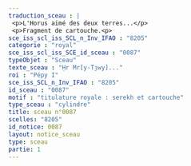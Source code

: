```yaml
---
traduction_sceau : |
 <p>L'Horus aimé des deux terres...</p>
 <p>Fragment de cartouche.<p>
sce_iss_scl_iss_SCL_n_Inv_IFAO : "8205"
categorie : "royal"
sce_iss_scl_iss_SCE_id_sceau : "0087"
typeObjet : "Sceau"
texte_sceau : "Ḥr Mr[y-Tȝwy]..."
roi : "Pépy I"
sce_iss_SCL_n_Inv_IFAO : "8205"
id_sceau : "0087"
motif : "titulature royale : serekh et cartouche"
type_sceau : "cylindre"
title: sceau n°0087
scelles: "8205"
id_notice: 0087
layout: notice_sceau
type: sceau
partie: 1
---
```

